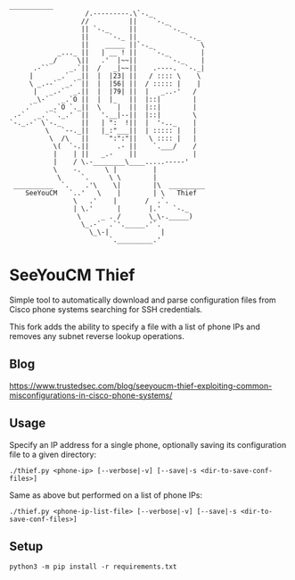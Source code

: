 
```
___________
                   /.---------.\`-._
                  //          ||    `-._
                  || `-._     ||        `-._
                  ||     `-._ ||            `-._
                  ||    _____ ||`-._            \
            _..._ ||   | __ ! ||    `-._        |
          _/     \||   .'  |~~||        `-._    |
      .-``     _.`||  /   _|~~||    .----.  `-._|
     |      _.`  _||  |  |23| ||   / :::: \    \
     \ _.--`  _.` ||  |  |56| ||  / ::::: |    |
      |   _.-`  _.||  |  |79| ||  |   _..-'   /
      _\-`   _.`O ||  |  |_   ||  |::|        |
    .`    _.`O `._||  \    |  ||  |::|        |
 .-`   _.` `._.'  ||   '.__|--||  |::|        \
`-._.-` \`-._     ||   | ":  !||  |  '-.._    |
         \   `--._||   |_:"___||  | ::::: |   |
          \  /\   ||     ":":"||   \ :::: |   |
           \(  `-.||       .- ||    `.___/    /
           |    | ||   _.-    ||              |
           |    / \.-________\____.....-----'
           \    -.      \ |         |
            \     `.     \ \        |
 __________  `.    .'\    \|        |\  _________
    SeeYouCM   `..'   \    |        | \   Thief
                \   .'    |       /  .`.
                | \.'      |       |.'   `-._
                 \     _ . /       \_\-._____)
                  \_.-`  .`'._____.'`.
                    \_\-|             |
                         `._________.'
```
# SeeYouCM Thief

Simple tool to automatically download and parse configuration files from Cisco phone systems searching for SSH credentials. 

This fork adds the ability to specify a file with a list of phone IPs and removes any subnet reverse lookup operations.

## Blog 
https://www.trustedsec.com/blog/seeyoucm-thief-exploiting-common-misconfigurations-in-cisco-phone-systems/

## Usage

Specify an IP address for a single phone, optionally saving its configuration file to a given directory:

`./thief.py <phone-ip> [--verbose|-v] [--save|-s <dir-to-save-conf-files>]`

Same as above but performed on a list of phone IPs:

`./thief.py <phone-ip-list-file> [--verbose|-v] [--save|-s <dir-to-save-conf-files>]`

## Setup
`python3 -m pip install -r requirements.txt`

